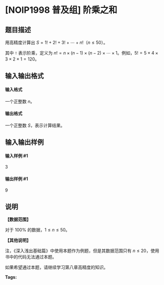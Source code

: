 
# [NOIP1998 普及组] 阶乘之和
## 题目描述
用高精度计算出 $S = 1! + 2! + 3! + \cdots + n!$（$n \le 50$）。

其中 `!` 表示阶乘，定义为 $n!=n\times (n-1)\times (n-2)\times \cdots \times 1$。例如，$5! = 5 \times 4 \times 3 \times 2 \times 1=120$。
## 输入输出格式
#### 输入格式

一个正整数 $n$。
#### 输出格式

一个正整数 $S$，表示计算结果。
## 输入输出样例
#### 输入样例 #1
3

#### 输出样例 #1
9
## 说明
**【数据范围】**

对于 $100 \%$ 的数据，$1 \le n \le 50$。

**【其他说明】**

注，《深入浅出基础篇》中使用本题作为例题，但是其数据范围只有 $n \le 20$，使用书中的代码无法通过本题。

如果希望通过本题，请继续学习第八章高精度的知识。


**Tags:** 